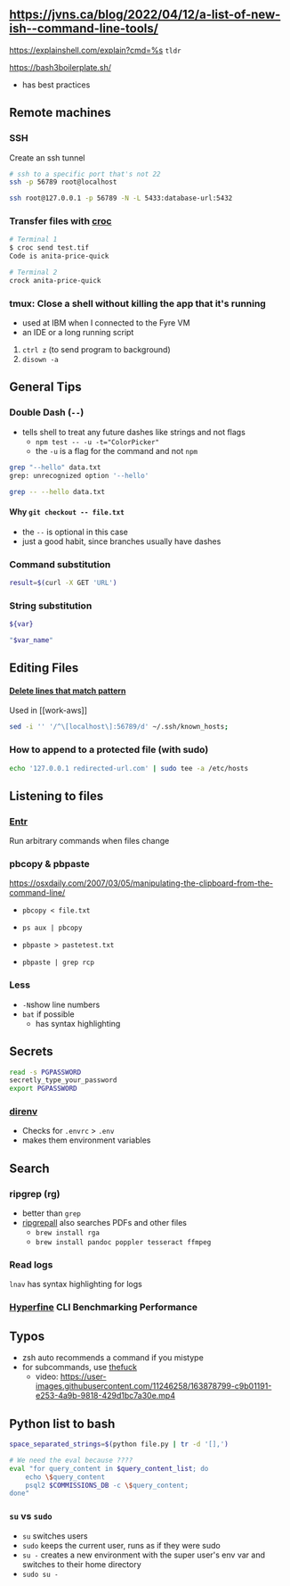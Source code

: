 ## https://jvns.ca/blog/2022/04/12/a-list-of-new-ish--command-line-tools/

https://explainshell.com/explain?cmd=%s
`tldr`

https://bash3boilerplate.sh/

-   has best practices

## Remote machines

### SSH

Create an ssh tunnel

```bash
# ssh to a specific port that's not 22
ssh -p 56789 root@localhost
```

```bash
ssh root@127.0.0.1 -p 56789 -N -L 5433:database-url:5432
```

### Transfer files with [croc](https://github.com/schollz/croc)

```bash
# Terminal 1
$ croc send test.tif
Code is anita-price-quick
```

```bash
# Terminal 2
crock anita-price-quick
```

### tmux: Close a shell without killing the app that it's running

-   used at IBM when I connected to the Fyre VM
-   an IDE or a long running script

1. `ctrl z` (to send program to background)
2. `disown -a`

## General Tips

### Double Dash (`--`)

-   tells shell to treat any future dashes like strings and not flags
    -   `npm test -- -u -t="ColorPicker"`
    -   the `-u` is a flag for the command and not `npm`

```bash
grep "--hello" data.txt
grep: unrecognized option '--hello'
```

```bash
grep -- --hello data.txt
```

#### Why `git checkout -- file.txt`

-   the `--` is optional in this case
-   just a good habit, since branches usually have dashes

### Command substitution

```bash
result=$(curl -X GET 'URL')
```

### String substitution

```bash
${var}

"$var_name"
```

## Editing Files

#### [Delete lines that match pattern](https://stackoverflow.com/a/5410784/8479344)

Used in [[work-aws]]

```bash
sed -i '' '/^\[localhost\]:56789/d' ~/.ssh/known_hosts;
```

### How to append to a protected file (with sudo)

```bash
echo '127.0.0.1 redirected-url.com' | sudo tee -a /etc/hosts
```

## Listening to files

### [Entr](https://github.com/eradman/entr)

Run arbitrary commands when files change

### pbcopy & pbpaste

https://osxdaily.com/2007/03/05/manipulating-the-clipboard-from-the-command-line/

-   `pbcopy < file.txt`
-   `ps aux | pbcopy`

-   `pbpaste > pastetest.txt`
-   `pbpaste | grep rcp`

### Less

-   `-N`show line numbers
-   `bat` if possible
    -   has syntax highlighting

## Secrets

```bash
read -s PGPASSWORD
secretly_type_your_password
export PGPASSWORD
```

### [direnv](https://github.com/direnv/direnv)

-   Checks for `.envrc` > `.env`
-   makes them environment variables

## Search

### ripgrep (rg)

-   better than `grep`
-   [ripgrepall](https://github.com/phiresky/ripgrep-all) also searches PDFs and other files
    -   `brew install rga`
    -   `brew install pandoc poppler tesseract ffmpeg`

### Read logs

`lnav` has syntax highlighting for logs

### [Hyperfine](https://github.com/sharkdp/hyperfine) CLI Benchmarking Performance

## Typos

-   zsh auto recommends a command if you mistype
-   for subcommands, use [thefuck](https://github.com/nvbn/thefuck)
    -   video: https://user-images.githubusercontent.com/11246258/163878799-c9b01191-e253-4a9b-9818-429d1bc7a30e.mp4

## Python list to bash

```bash
space_separated_strings=$(python file.py | tr -d '[],')

# We need the eval because ????
eval "for query_content in $query_content_list; do
    echo \$query_content
    psql2 $COMMISSIONS_DB -c \$query_content;
done"
```

### `su` vs `sudo`

-   `su` switches users
-   `sudo` keeps the current user, runs as if they were sudo
-   `su -` creates a new environment with the super user's env var and switches to their home directory
-   `sudo su -`
